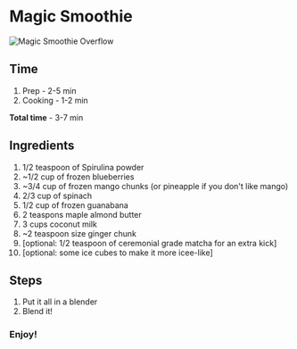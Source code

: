 # Magic Smoothie

![Magic Smoothie Overflow](https://i.imgur.com/YYWGWiN.jpg "Magic Smoothie Overflow")

## Time

1. Prep - 2-5 min
2. Cooking - 1-2 min

**Total time** - 3-7 min

## Ingredients

1. 1/2 teaspoon of Spirulina powder
2. ~1/2 cup of frozen blueberries
3. ~3/4 cup of frozen mango chunks (or pineapple if you don't like mango)
4. 2/3 cup of spinach
5. 1/2 cup of frozen guanabana
6. 2 teaspons maple almond butter
7. 3 cups coconut milk
8. ~2 teaspoon size ginger chunk
9. [optional: 1/2 teaspoon of ceremonial grade matcha for an extra kick]
10. [optional: some ice cubes to make it more icee-like]

## Steps

1. Put it all in a blender
2. Blend it!

### Enjoy!
